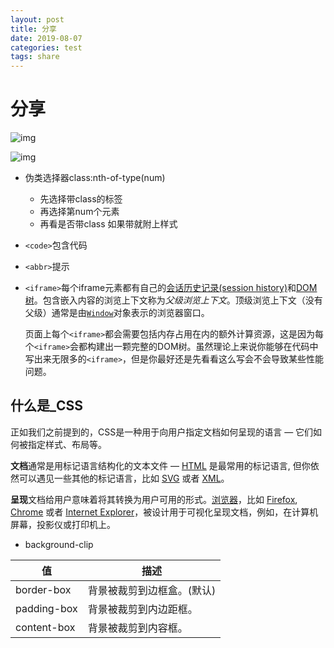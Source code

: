 ```yaml
---
layout: post
title: 分享
date: 2019-08-07
categories: test
tags: share
---
```


# 分享

![img](https://timgsa.baidu.com/timg?image&quality=80&size=b9999_10000&sec=1565114577122&di=29569b4bc528fce07e516c0bb5227aef&imgtype=0&src=http%3A%2F%2Faliyunzixunbucket.oss-cn-beijing.aliyuncs.com%2Fjpg%2F0c0364a9555ffce73e720275a32770e2.jpg%3Fx-oss-process%3Dimage%2Fresize%2Cp_100%2Fauto-orient%2C1%2Fquality%2Cq_90%2Fformat%2Cjpg%2Fwatermark%2Cimage_eXVuY2VzaGk%3D%2Ct_100)

![img](https://ss1.bdstatic.com/70cFuXSh_Q1YnxGkpoWK1HF6hhy/it/u=4208792939,3065264734&fm=26&gp=0.jpg)

- 伪类选择器class:nth-of-type(num)

  - 先选择带class的标签
  - 再选择第num个元素
  - 再看是否带class 如果带就附上样式

- `<code>`包含代码

- `<abbr>`提示

- `<iframe>`每个iframe元素都有自己的[会话历史记录(session history)](https://developer.cdn.mozilla.net/zh-CN/docs/Web/API/History)和[DOM树](https://developer.cdn.mozilla.net/zh-CN/docs/Web/API/Document)。包含嵌入内容的浏览上下文称为*父级浏览上下文*。顶级浏览上下文（没有父级）通常是由[`Window`](https://developer.cdn.mozilla.net/zh-CN/docs/Web/API/Window)对象表示的浏览器窗口。

  页面上每个`<iframe>`都会需要包括内存占用在内的额外计算资源，这是因为每个`<iframe>`会都构建出一颗完整的DOM树。虽然理论上来说你能够在代码中写出来无限多的`<iframe>`，但是你最好还是先看看这么写会不会导致某些性能问题。

## 什么是_CSS

正如我们之前提到的，CSS是一种用于向用户指定文档如何呈现的语言 — 它们如何被指定样式、布局等。

**文档**通常是用标记语言结构化的文本文件 — [HTML](https://developer.cdn.mozilla.net/en-US/docs/Glossary/HTML) 是最常用的标记语言, 但你依然可以遇见一些其他的标记语言，比如 [SVG](https://developer.cdn.mozilla.net/en-US/docs/Glossary/SVG) 或者 [XML](https://developer.cdn.mozilla.net/en-US/docs/Glossary/XML)。

**呈现**文档给用户意味着将其转换为用户可用的形式。[浏览器](https://developer.cdn.mozilla.net/en-US/docs/Glossary/browser)，比如 [Firefox](https://developer.cdn.mozilla.net/en-US/docs/Glossary/Mozilla_Firefox), [Chrome](https://developer.cdn.mozilla.net/en-US/docs/Glossary/Google_Chrome) 或者 [Internet Explorer](https://developer.cdn.mozilla.net/en-US/docs/Glossary/Microsoft_Internet_Explorer)，被设计用于可视化呈现文档，例如，在计算机屏幕，投影仪或打印机上。

- background-clip

| 值          | 描述                       |
| ----------- | -------------------------- |
| border-box  | 背景被裁剪到边框盒。(默认) |
| padding-box | 背景被裁剪到内边距框。     |
| content-box | 背景被裁剪到内容框。       |

